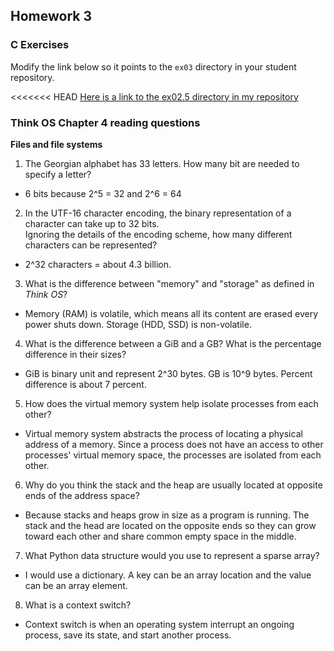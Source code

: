 ## Homework 3

### C Exercises

Modify the link below so it points to the `ex03` directory in your
student repository.

<<<<<<< HEAD
[Here is a link to the ex02.5 directory in my repository](https://github.com/SungwooPark/ExercisesInC/tree/master/exercises/ex02.5)

### Think OS Chapter 4 reading questions

**Files and file systems**

1) The Georgian alphabet has 33 letters.  How many bit are needed to specify a letter?
- 6 bits because 2^5 = 32 and 2^6 = 64

2) In the UTF-16 character encoding, the binary representation of a character can take up to 32 bits.  
Ignoring the details of the encoding scheme, how many different characters can be represented?
- 2^32 characters = about 4.3 billion.

3) What is the difference between "memory" and "storage" as defined in *Think OS*?
- Memory (RAM) is volatile, which means all its content are erased every power shuts down. Storage (HDD, SSD) is non-volatile.

4) What is the difference between a GiB and a GB?  What is the percentage difference in their sizes?
- GiB is binary unit and represent 2^30 bytes. GB is 10^9 bytes. Percent difference is about 7 percent.

5) How does the virtual memory system help isolate processes from each other?
- Virtual memory system abstracts the process of locating a physical address of a memory. Since a process does not have an access to other processes' virtual memory space, the processes are isolated from each other.

6) Why do you think the stack and the heap are usually located at opposite ends of the address space?
- Because stacks and heaps grow in size as a program is running. The stack and the head are located on the opposite ends so they can grow toward each other and share common empty space in the middle.

7) What Python data structure would you use to represent a sparse array?
- I would use a dictionary. A key can be an array location and the value can be an array element.

8) What is a context switch?
- Context switch is when an operating system interrupt an ongoing process, save its state, and start another process.
